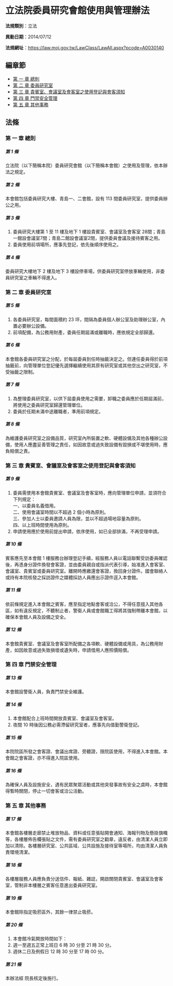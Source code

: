 # 立法院委員研究會館使用與管理辦法

**法規類別**：立法

**異動日期**：2014/07/12  

**法規網址**：https://law.moj.gov.tw/LawClass/LawAll.aspx?pcode=A0030140




## 編章節
* [第 一 章 總則](#第-一-章-總則)
* [第 二 章 委員研究室](#第-二-章-委員研究室)
* [第 三 章 貴賓室、會議室及會客室之使用登記與會客須知](#第-三-章-貴賓室、會議室及會客室之使用登記與會客須知)
* [第 四 章 門禁安全管理](#第-四-章-門禁安全管理)
* [第 五 章 其他事務](#第-五-章-其他事務)
## 法條
### 第 一 章 總則

##### 第 1 條
立法院（以下簡稱本院）委員研究會館（以下簡稱本會館）之使用及管理，依本辦法之規定。

##### 第 2 條
本會館包括委員研究大樓、青島一、二會館，設有 113  間委員研究室，提供委員辦公之用。

##### 第 3 條
1. 委員研究大樓第 1  至 11 樓及地下 1  樓設貴賓室、會議室及會客室 28間；青島一館設會議室7間；青島二館設會議室2間，提供委員會議及接待賓客之用。
1. 委員使用前項場所，應事先登記，依先後順序使用之。

##### 第 4 條
委員研究大樓地下 2  樓及地下 3  樓設停車場，供委員研究室停放車輛使用，非委員研究室之車輛不得進入。

### 第 二 章 委員研究室

##### 第 5 條
1. 各委員研究室，每間面積約 23 坪，間隔為委員個人辦公室及助理辦公室，內置必要辦公設備。
1. 前項配備，為公務用財產，委員任期屆滿或離職時，應依規定全部歸還。

##### 第 6 條
本會館各委員研究室之分配，於每屆委員到任時抽籤決定之。但連任委員得於前項抽籤前，向管理單位登記優先選擇繼續使用其原有研究室或其他空出之研究室，不受抽籤之限制。

##### 第 7 條
1. 為整理委員研究室，以供下屆委員使用之需要，卸職之委員應於任期屆滿前，將使用之委員研究室歸還管理單位。
1. 委員於任期未滿中途離職者，準用前項規定。

##### 第 8 條
為維護委員研究室之設備品質，研究室內所裝置之軟、硬體設備及其他各種辦公設備，使用人應盡妥善管理之責任，如因故意或過失致設備有毀損或不堪使用時，應負賠償之責。

### 第 三 章 貴賓室、會議室及會客室之使用登記與會客須知

##### 第 9 條
1. 委員需使用本會館貴賓室、會議室及會客室時，應向管理單位申請，並須符合下列規定：  
一、以委員名義借用。  
二、使用會議室時間以不超過 2  個小時為原則。  
三、參加人士以委員邀請人員為限，並以不超過場地容量為原則。  
四、以上班時間使用為原則。
1. 申請使用應於使用前提出申請，依序使用，如已全部排滿，不再受理申請。

##### 第 10 條
賓客應先至本會館 1  樓服務台辦理登記手續，經服務人員以電話聯繫受訪委員確認後，再憑身分證件換發會客證，並由委員親自或指派代表引導，始准進入會客室、會議室、貴賓室或委員研究室。離開時應繳還會客證，換回身分證件。國會聯絡人或持有本院核發之採訪證件之媒體採訪人員應出示證件逕入本會館。

##### 第 11 條
依前條規定進入本會館之賓客，應至指定地點會客或洽公，不得任意擅入其他各區，如有違反規定，不聽制止者，警衛人員或會館職工得將其強制帶離本會館，以確保本會館人員及設備之安全。

##### 第 12 條
本會館貴賓室、會議室及會客室所配備之各項軟、硬體設備或用具，為公務用財產，如因故意或過失致損壞或遺失時，申請借用人應照價賠償。

### 第 四 章 門禁安全管理

##### 第 13 條
本會館設警衛人員，負責門禁安全維護。

##### 第 14 條
1. 本會館配合上班時間開放貴賓室、會議室及會客室。
1. 夜間 10 時後因公務必需滯留研究室者，應事先向值勤警衛登記。

##### 第 15 條
本院院區所發之會客證、會議出席證、旁聽證，限院區使用，不得進入本會館。本會館之會客證，亦不得進入院區使用。

##### 第 16 條
為確保人員及設施安全，遇有民眾聚眾活動或其他突發事故有安全之虞時，本會館得暫時關閉，停止一切會客或洽公活動。

### 第 五 章 其他事務

##### 第 17 條
本會館各樓層走廊禁止堆放物品、資料或任意張貼開會通知、海報刊物及懸掛旗幟等，各樓層佈告欄張貼之文件，需有委員研究室之戳章，違反者，由清潔人員立即加以清除。各樓層研究室、公共區域、公共設施及接待室等場所，均由清潔人員負責環境清潔。

##### 第 18 條
各樓層服務人員應負責分送信件、報紙、雜誌，開啟關閉貴賓室、會議室及會客室，管制非本樓層之賓客任意進出委員研究室。

##### 第 19 條
本會館除指定吸菸區外，其餘一律禁止吸菸。

##### 第 20 條
1. 本會館冷氣開放時間如下：
1. 週一至週五正常上班日 6  時 30 分至 21 時 30 分。
1. 週休二日及例假日 12 時 30 分至 17 時 00 分。

##### 第 21 條
本辦法經 院長核定後施行。


